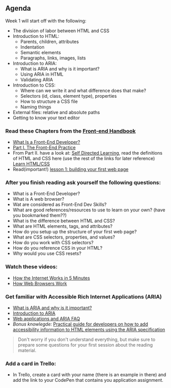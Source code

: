 ## Agenda

Week 1 will start off with the following:

- The division of labor between HTML and CSS
- Introduction to HTML:
  - Parents, children, attributes
  - Indentation
  - Semantic elements
  - Paragraphs, links, images, lists
- Introduction to ARIA:
  - What is ARIA and why is it important?
  - Using ARIA in HTML
  - Validating ARIA
- Introduction to CSS:
  - Where can we write it and what difference does that make?
  - Selectors (id, class, element type), properties
  - How to structure a CSS file
  - Naming things
- External files: relative and absolute paths
- Getting to know your text editor

### Read these Chapters from the [Front-end Handbook](https://www.frontendhandbook.com)

- [What Is a Front-End Developer?](https://frontendmasters.com/books/front-end-handbook/2017/what-is-a-FD.html)
- [Part I. The Front-End Practice](https://frontendmasters.com/books/front-end-handbook/2017/practice.html)
- From Part II. have a look at: [Self Directed Learning](https://www.frontendhandbook.com/learning/self-direct-learning.html), read the definitions of HTML and CSS here (use the rest of the links for later reference) [Learn HTML/CSS](https://frontendmasters.com/books/front-end-handbook/2017/learning/html-css.html)
- Read(important!) [lesson 1: building your first web page](http://learn.shayhowe.com/html-css/building-your-first-web-page/)

### After you finish reading ask yourself the following questions:

- What is a Front-End Developer?
- What is A web browser?
- Wat are considered as Front-End Dev Skills?
- What are good references/resources to use to learn on your own? (have you bookmarked them??)
- What is the difference between HTML and CSS?
- What are HTML elements, tags, and attributes?
- How do you setup up the structure of your first web page?
- What are CSS selectors, properties, and values?
- How do you work with CSS selectors?
- How do you reference CSS in your HTML?
- Why would you use CSS resets?

### Watch these videos:

- <a href="https://www.youtube.com/watch?v=7_LPdttKXPc" target="_blank">How the Internet Works in 5 Minutes</a>
- <a href="https://www.youtube.com/watch?v=WjDrMKZWCt0" target="_blank">How Web Browsers Work</a>

### Get familiar with Accessible Rich Internet Applications (ARIA)

- [What is ARIA and why is it important?](https://www.youtube.com/watch?v=HtTyRajRuyY)
- [Introduction to ARIA](https://www.youtube.com/watch?v=g9Qff0b-lHk&t=4s)
- [Web applications and ARIA FAQ](https://developer.mozilla.org/en-US/docs/Web/Accessibility/ARIA/Web_applications_and_ARIA_FAQ)
- _Bonus knowlegde:_ [Practical guide for developers on how to add accessibility information to HTML elements using the ARIA specification](https://w3c.github.io/using-aria/)

> Don't worry if you don't understand everything, but make sure to prepare some questions for your first session about the reading material.

### Add a card in Trello:

- In Trello, create a card with your name (there is an example in there) and add the link to your CodePen that contains you application assignment.
